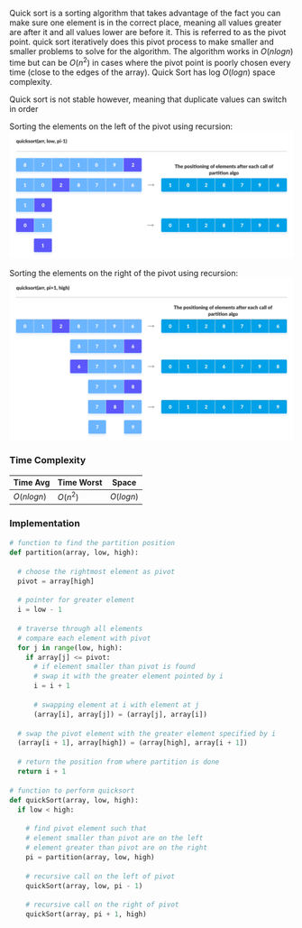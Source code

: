 

Quick sort is a sorting algorithm that takes advantage of the fact you can make sure one element is in the correct place, meaning all values greater are after it and all values lower are before it. This is referred to as the pivot point. quick sort iteratively does this pivot process to make smaller and smaller problems to solve for the algorithm. The algorithm works in $O(n log n)$ time but can be $O(n^2)$ in cases where the pivot point is poorly chosen every time (close to the edges of the array). Quick Sort has log $O(log n)$ space complexity.

Quick sort is not stable however, meaning that duplicate values can switch in order

Sorting the elements on the left of the pivot using recursion:
![](../../Attachments/Pasted%20image%2020220413231447.png)


Sorting the elements on the right of  the pivot using recursion:
![](../../Attachments/Pasted%20image%2020220413231529.png)





### Time Complexity

|Time Avg | Time Worst | Space|
|--- | --- | ---|
|$O(n log n)$ | $O(n^2)$ | $O(log n)$|


### Implementation

```python
# function to find the partition position
def partition(array, low, high):

  # choose the rightmost element as pivot
  pivot = array[high]

  # pointer for greater element
  i = low - 1

  # traverse through all elements
  # compare each element with pivot
  for j in range(low, high):
    if array[j] <= pivot:
      # if element smaller than pivot is found
      # swap it with the greater element pointed by i
      i = i + 1

      # swapping element at i with element at j
      (array[i], array[j]) = (array[j], array[i])

  # swap the pivot element with the greater element specified by i
  (array[i + 1], array[high]) = (array[high], array[i + 1])

  # return the position from where partition is done
  return i + 1

# function to perform quicksort
def quickSort(array, low, high):
  if low < high:

    # find pivot element such that
    # element smaller than pivot are on the left
    # element greater than pivot are on the right
    pi = partition(array, low, high)

    # recursive call on the left of pivot
    quickSort(array, low, pi - 1)

    # recursive call on the right of pivot
    quickSort(array, pi + 1, high)
```